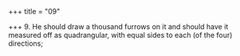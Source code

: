 +++
title = "09"

+++
9. He should draw a thousand furrows on it and should have it measured off as quadrangular, with equal sides to each (of the four) directions;
